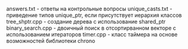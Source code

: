answers.txt - ответы на контрольные вопросы
unique_casts.txt - приведение типов unique_ptr, если присутствует иерархия классов
tree_shptr.cpp - создание дерева с использование shared_ptr
binary_search.cpp - двоичный поиск в отсортирванном векторе с использованием итераторов
timer.cpp - класс таймера на основе возможностей библиотеки chrono
